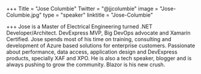 ﻿+++
Title = "Jose Columbie"
Twitter = "@jjcolumbie"
image = "Jose-Columbie.jpg"
type = "speaker"
linktitle = "Jose-Columbie"

+++
Jose is a Master of Electrical Engineering turned .NET Developer/Architect. DevExpress MVP, Big DevOps advocate and Xamarin Certified. Jose spends most of his time on training, consulting and development of Azure based solutions for enterprise customers. Passionate about performance, data access, application design and DevExpress products, specially XAF and XPO. He is also a tech speaker, blogger and is always pushing to grow the community. Blazor is his new crush.
